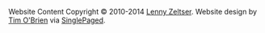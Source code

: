 

Website Content Copyright &copy; 2010-2014 [Lenny Zeltser](http://zeltser.com). Website design by [Tim O'Brien](http://t413.com/) via [SinglePaged](https://github.com/t413/SinglePaged).
